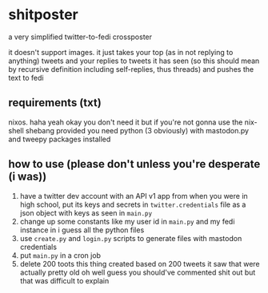 # shitposter

a very simplified twitter-to-fedi crossposter

it doesn't support images. it just takes your top (as in not replying to anything) tweets and your replies to tweets it has seen (so this should mean by recursive definition including self-replies, thus threads) and pushes the text to fedi

## requirements (txt)

nixos. haha yeah okay you don't need it but if you're not gonna use the nix-shell shebang provided you need python (3 obviously) with mastodon.py and tweepy packages installed

## how to use (please don't unless you're desperate (i was))

1. have a twitter dev account with an API v1 app from when you were in high school, put its keys and secrets in `twitter.credentials` file as a json object with keys as seen in `main.py`
2. change up some constants like my user id in `main.py` and my fedi instance in i guess all the python files
3. use `create.py` and `login.py` scripts to generate files with mastodon credentials
4. put `main.py` in a cron job
5. delete 200 toots this thing created based on 200 tweets it saw that were actually pretty old oh well guess you should've commented shit out but that was difficult to explain
